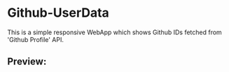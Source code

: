 # Github-UserData

This is a simple responsive WebApp which shows Github IDs fetched from 'Github Profile' API.

## Preview:
